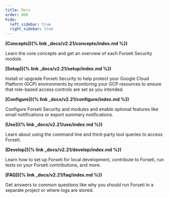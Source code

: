 ```yaml
---
title: Docs
order: 000
hide:
  left_sidebar: true
  right_sidebar: true
---
```


**[Concepts]({% link _docs/v2.21/concepts/index.md %})**

Learn the core concepts and get an overview of each Forseti Security module.

**[Setup]({% link _docs/v2.21/setup/index.md %})**

Install or upgrade Forseti Security to help protect your Google Cloud Platform (GCP)
environments by monitoring your GCP resources to ensure that role-based access
controls are set as you intended.

**[Configure]({% link _docs/v2.21/configure/index.md %})**

Configure Forseti Security and modules and enable optional features like email notifications or
export summary notifications.

**[Use]({% link _docs/v2.21/use/index.md %})**

Learn about using the command line and third-party tool queries to access Forseti.

**[Develop]({% link _docs/v2.21/develop/index.md %})**

Learn how to set up Forseti for local development, contribute to Forseti, run tests on your
Forseti contributions, and more.

**[FAQ]({% link _docs/v2.21/faq/index.md %})**

Get answers to common questions like why you should run Forseti in a separate project or where
logs are stored.
